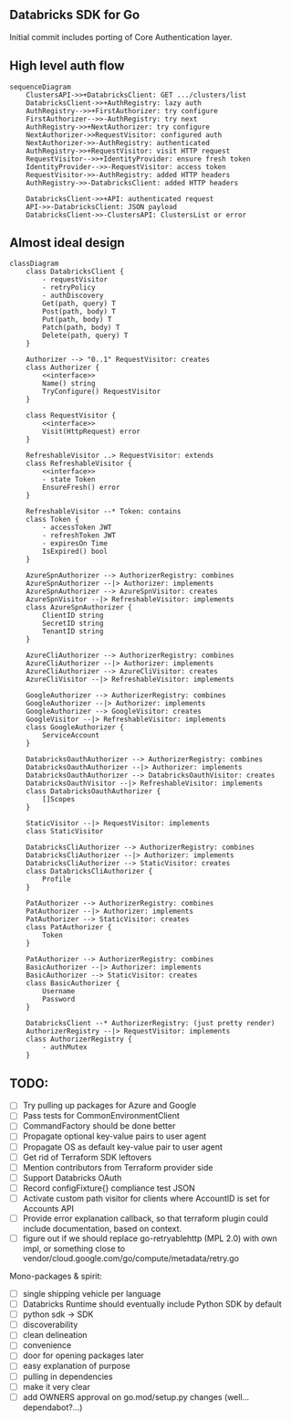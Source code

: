 Databricks SDK for Go
---

Initial commit includes porting of Core Authentication layer.

## High level auth flow

```mermaid
sequenceDiagram
    ClustersAPI->>+DatabricksClient: GET .../clusters/list
    DatabricksClient->>+AuthRegistry: lazy auth
    AuthRegistry-->>+FirstAuthorizer: try configure
    FirstAuthorizer-->>-AuthRegistry: try next
    AuthRegistry->>+NextAuthorizer: try configure
    NextAuthorizer->>RequestVisitor: configured auth
    NextAuthorizer->>-AuthRegistry: authenticated
    AuthRegistry->>+RequestVisitor: visit HTTP request
    RequestVisitor-->>+IdentityProvider: ensure fresh token
    IdentityProvider-->>-RequestVisitor: access token
    RequestVisitor->>-AuthRegistry: added HTTP headers
    AuthRegistry->>-DatabricksClient: added HTTP headers

    DatabricksClient->>+API: authenticated request
    API->>-DatabricksClient: JSON payload
    DatabricksClient->>-ClustersAPI: ClustersList or error
```

## Almost ideal design

```mermaid
classDiagram
    class DatabricksClient {
        - requestVisitor
        - retryPolicy
        - authDiscovery
        Get(path, query) T
        Post(path, body) T
        Put(path, body) T
        Patch(path, body) T
        Delete(path, query) T
    }

    Authorizer --> "0..1" RequestVisitor: creates
    class Authorizer {
        <<interface>>
        Name() string
        TryConfigure() RequestVisitor
    }

    class RequestVisitor {
        <<interface>>
        Visit(HttpRequest) error
    }

    RefreshableVisitor ..> RequestVisitor: extends
    class RefreshableVisitor {
        <<interface>>
        - state Token 
        EnsureFresh() error
    }

    RefreshableVisitor --* Token: contains
    class Token {
        - accessToken JWT
        - refreshToken JWT
        - expiresOn Time
        IsExpired() bool
    }

    AzureSpnAuthorizer --> AuthorizerRegistry: combines
    AzureSpnAuthorizer --|> Authorizer: implements
    AzureSpnAuthorizer --> AzureSpnVisitor: creates
    AzureSpnVisitor --|> RefreshableVisitor: implements
    class AzureSpnAuthorizer {
        ClientID string
        SecretID string
        TenantID string
    }

    AzureCliAuthorizer --> AuthorizerRegistry: combines
    AzureCliAuthorizer --|> Authorizer: implements
    AzureCliAuthorizer --> AzureCliVisitor: creates
    AzureCliVisitor --|> RefreshableVisitor: implements

    GoogleAuthorizer --> AuthorizerRegistry: combines
    GoogleAuthorizer --|> Authorizer: implements
    GoogleAuthorizer --> GoogleVisitor: creates
    GoogleVisitor --|> RefreshableVisitor: implements
    class GoogleAuthorizer {
        ServiceAccount
    }
    
    DatabricksOauthAuthorizer --> AuthorizerRegistry: combines
    DatabricksOauthAuthorizer --|> Authorizer: implements
    DatabricksOauthAuthorizer --> DatabricksOauthVisitor: creates
    DatabricksOauthVisitor --|> RefreshableVisitor: implements
    class DatabricksOauthAuthorizer {
        []Scopes
    }
    
    StaticVisitor --|> RequestVisitor: implements
    class StaticVisitor

    DatabricksCliAuthorizer --> AuthorizerRegistry: combines
    DatabricksCliAuthorizer --|> Authorizer: implements
    DatabricksCliAuthorizer --> StaticVisitor: creates
    class DatabricksCliAuthorizer {
        Profile
    }

    PatAuthorizer --> AuthorizerRegistry: combines
    PatAuthorizer --|> Authorizer: implements
    PatAuthorizer --> StaticVisitor: creates
    class PatAuthorizer {
        Token
    }

    PatAuthorizer --> AuthorizerRegistry: combines
    BasicAuthorizer --|> Authorizer: implements
    BasicAuthorizer --> StaticVisitor: creates
    class BasicAuthorizer {
        Username
        Password
    }

    DatabricksClient --* AuthorizerRegistry: (just pretty render)
    AuthorizerRegistry --|> RequestVisitor: implements
    class AuthorizerRegistry {
        - authMutex
    }
```

TODO:
---

- [ ] Try pulling up packages for Azure and Google
- [ ] Pass tests for CommonEnvironmentClient
- [ ] CommandFactory should be done better
- [ ] Propagate optional key-value pairs to user agent
- [ ] Propagate OS as default key-value pair to user agent
- [ ] Get rid of Terraform SDK leftovers
- [ ] Mention contributors from Terraform provider side
- [ ] Support Databricks OAuth
- [ ] Record configFixture{} compliance test JSON
- [ ] Activate custom path visitor for clients where AccountID is set for Accounts API
- [ ] Provide error explanation callback, so that terraform plugin could include documentation, based on context.
- [ ] figure out if we should replace go-retryablehttp (MPL 2.0) with own impl, or something close to vendor/cloud.google.com/go/compute/metadata/retry.go

Mono-packages & spirit:

- [ ] single shipping vehicle per language
- [ ] Databricks Runtime should eventually include Python SDK by default
- [ ] python sdk -> SDK
- [ ] discoverability
- [ ] clean delineation
- [ ] convenience
- [ ] door for opening packages later
- [ ] easy explanation of purpose
- [ ] pulling in dependencies
- [ ] make it very clear
- [ ] add OWNERS approval on go.mod/setup.py changes (well... dependabot?...)
